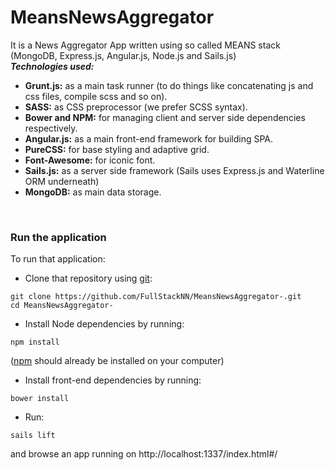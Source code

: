 # MeansNewsAggregator

It is a News Aggregator App written using so called MEANS stack (MongoDB, Express.js, Angular.js, Node.js and Sails.js)
<br/>
<b><i>Technologies used:</i></b>
* <b>Grunt.js:</b> as a main task runner (to do things like concatenating js and css files, compile scss and so on).
* <b>SASS:</b> as CSS preprocessor (we prefer SCSS syntax).
* <b>Bower and NPM:</b> for managing client and server side dependencies respectively.
* <b>Angular.js:</b> as a main front-end framework for building SPA.
* <b>PureCSS:</b> for base styling and adaptive grid.
* <b>Font-Awesome:</b> for iconic font.
* <b>Sails.js:</b> as a server side framework (Sails uses Express.js and Waterline ORM underneath)
* <b>MongoDB:</b> as main data storage.
<br/>

### Run the application

To run that application:
* Clone that repository using [git](https://git-scm.com/):
```
git clone https://github.com/FullStackNN/MeansNewsAggregator-.git
cd MeansNewsAggregator-
```

* Install Node dependencies by running:
```
npm install
```
([npm](https://www.npmjs.com/) should already be installed on your computer)

* Install front-end dependencies by running:
```
bower install
```

* Run:
```
sails lift
```
and browse an app running on http://localhost:1337/index.html#/

